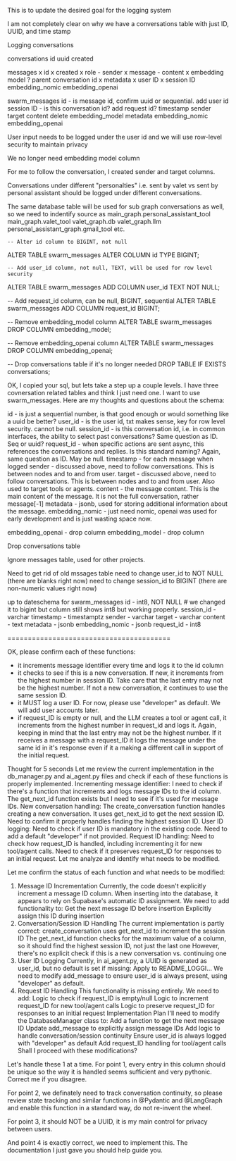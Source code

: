 This is to update the desired goal for the logging system

I am not completely clear on why we have a conversations table with just ID, UUID, and time stamp

Logging conversations

conversations
    id
    uuid
    created

messages
x    id
x    created
x    role - sender
x    message - content
x    embedding model
?    parent conversation id
x    metadata
x    user ID
x    session ID
    embedding_nomic
    embedding_openai

swarm_messages
    id - is message id, confirm uuid or sequential.
        add user id
    session ID - is this conversation id?
        add request id?
    timestamp
    sender
    target
    content
        delete embedding_model
    metadata
    embedding_nomic
    embedding_openai

User input needs to be logged under the user id and we will use row-level security to maintain privacy

We no longer need embedding model column

For me to follow the conversation, I created sender and target columns.

Conversations under different "personalties" i.e. sent by valet vs sent by personal assistant should be logged under different conversations.

The same database table will be used for sub graph conversations as well, so we need to indentify source as
    main_graph.personal_assistant_tool
    main_graph.valet_tool
    valet_graph.db
    valet_graph.llm
    personal_assistant_graph.gmail_tool
    etc.




    -- Alter id column to BIGINT, not null
ALTER TABLE swarm_messages
ALTER COLUMN id TYPE BIGINT;

    -- Add user_id column, not null, TEXT, will be used for row level security
ALTER TABLE swarm_messages
ADD COLUMN user_id TEXT NOT NULL;


-- Add request_id column, can be null, BIGINT, sequential
ALTER TABLE swarm_messages
ADD COLUMN request_id BIGINT;

-- Remove embedding_model column
ALTER TABLE swarm_messages
DROP COLUMN embedding_model;

-- Remove embedding_openai column
ALTER TABLE swarm_messages
DROP COLUMN embedding_openai;

-- Drop conversations table if it's no longer needed
DROP TABLE IF EXISTS conversations;


OK, I copied your sql, but lets  take a step up a couple levels.  I have three
covnersation related tables and think I just need one.  I want to use
swarm_messages.  Here are my thoughts and questions about the schema:

id  - is just a sequential number, is that good enough or would something like a uuid be better?
user_id - is the user id, txt makes sense, key for row level security.  cannot be null.
session_id - is this conversation id, i.e. in common interfaces, the ability to select past conversations?  Same question as ID.  Seq or uuid?
request_id - when specific actions are sent async, this references the conversations and replies.  Is this standard naming?  Again, same question as ID.  May be null.
timestamp  - for each message when logged
sender  - discussed above, need to follow conversations.  This is between nodes and to and from user.
target  - discussed above, need to follow conversations.  This is between nodes and to and from user.  Also used to target tools or agents.
content  - the message content.  This is the main content of the message.  It is not the full conversation, rather message[-1]
metadata  - jsonb, used for storing additional information about the message.
embedding_nomic  - just need nomic, openai was used for early development and is just wasting space now.

embedding_openai  - drop column
embedding_model  - drop column

Drop conversations table

Ignore messages table, used for other projects.


Need to get rid of old mssages table
need to change user_id to NOT NULL (there are blanks right now)
need to change session_id to BIGINT (there are non-numeric values right now)


up to dateschema for swarm_messages
id - int8, NOT NULL # we changed it to bigint but column still shows int8 but working properly.
session_id - varchar
timestamp - timestamptz
sender - varchar
target - varchar
content - text
metadata - jsonb
embedding_nomic - jsonb
request_id - int8

========================================

  OK, please confirm each of these functions:
- it increments message identifier every time and logs it to the id column
- it checks to see if this is a new conversation.  If new, it increments from the highest number in session ID.  Take care that the last entry may not be the highest number.  If not a new conversation, it continues to use the same session ID.
- it MUST log a user ID.  For now, please use "developer" as default.  We will add user accounts later.
- if request_ID is empty or null, and the LLM creates a tool or agent call, it increments from the highest number in request_id and logs it.  Again, keeping in mind that the last entry may not be the highest number.  If it receives a message with a request_ID it logs the message under the same id in it's response even if it a making a different call in support of the initial request.

Thought for 5 seconds
Let me review the current implementation in the db_manager.py and ai_agent.py files and check if each of these functions is properly implemented.
Incrementing message identifier:
I need to check if there's a function that increments and logs message IDs to the id column.
The get_next_id function exists but I need to see if it's used for message IDs.
New conversation handling:
The create_conversation function handles creating a new conversation.
It uses get_next_id to get the next session ID.
Need to confirm it properly handles finding the highest session ID.
User ID logging:
Need to check if user ID is mandatory in the existing code.
Need to add a default "developer" if not provided.
Request ID handling:
Need to check how request_ID is handled, including incrementing it for new tool/agent calls.
Need to check if it preserves request_ID for responses to an initial request.
Let me analyze and identify what needs to be modified.

Let me confirm the status of each function and what needs to be modified:
1. Message ID Incrementation
Currently, the code doesn't explicitly increment a message ID column. When inserting into the database, it appears to rely on Supabase's automatic ID assignment. We need to add functionality to:
Get the next message ID before insertion
Explicitly assign this ID during insertion
2. Conversation/Session ID Handling
The current implementation is partly correct:
create_conversation uses get_next_id to increment the session ID
The get_next_id function checks for the maximum value of a column, so it should find the highest session ID, not just the last one
However, there's no explicit check if this is a new conversation vs. continuing one
3. User ID Logging
Currently, in ai_agent.py, a UUID is generated as user_id, but no default is set if missing:
Apply to README_LOGGI...
We need to modify add_message to ensure user_id is always present, using "developer" as default.
4. Request ID Handling
This functionality is missing entirely. We need to add:
Logic to check if request_ID is empty/null
Logic to increment request_ID for new tool/agent calls
Logic to preserve request_ID for responses to an initial request
Implementation Plan
I'll need to modify the DatabaseManager class to:
Add a function to get the next message ID
Update add_message to explicitly assign message IDs
Add logic to handle conversation/session continuity
Ensure user_id is always logged with "developer" as default
Add request_ID handling for tool/agent calls
Shall I proceed with these modifications?

Let's handle these 1 at a time.  For point 1, every entry in this column should be unique so the way it is handled seems sufficient and very pythonic.  Correct me if you disagree.

For point 2, we definately need to track conversation continuity, so please review state tracking and similar functions in @Pydantic and @LangGraph and enable this function in a standard way, do not re-invent the wheel.

For point 3, it should NOT be a UUID, it is my main control for privacy between users.

And point 4 is exactly correct, we need to implement this.  The documentation I just gave you should help guide you.
